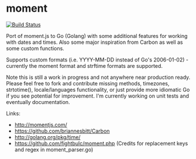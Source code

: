 moment
======

[![Build Status](https://travis-ci.org/leibowitz/moment.svg?branch=master)](https://travis-ci.org/leibowitz/moment)

Port of moment.js to Go (Golang) with some additional features for working with dates and times. Also some major inspiration from Carbon as well as some custom functions.

Supports custom formats (i.e. YYYY-MM-DD instead of Go's 2006-01-02) - currently the moment format and strftime formats are supported.

Note this is still a work in progress and not anywhere near production ready. Please feel free to fork and contribute missing methods, timezones, strtotime(), locale/languages functionality, or just provide more idiomatic Go if you see potential for improvement. I'm currently working on unit tests and eventually documentation.

Links:
 * http://momentjs.com/
 * https://github.com/briannesbitt/Carbon
 * http://golang.org/pkg/time/
 * https://github.com/fightbulc/moment.php (Credits for replacement keys and regex in moment_parser.go)
